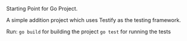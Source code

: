 Starting Point for Go Project.

A simple addition project which uses Testify as the testing framework.

Run:
`go build` for building the project
`go test` for running the tests
